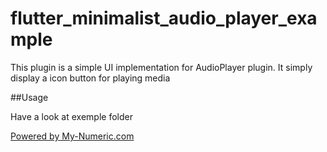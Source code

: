 # flutter_minimalist_audio_player_example

This plugin is a simple UI implementation for AudioPlayer plugin. It simply display a icon button for playing media

##Usage

Have a look at exemple folder

<a href="https://my-numeric.com">Powered by My-Numeric.com</a>